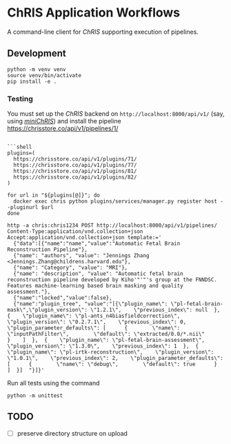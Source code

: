 # ChRIS Application Workflows

A command-line client for _ChRIS_ supporting execution of pipelines.

## Development

```shell
python -m venv venv
source venv/bin/activate
pip install -e .
```

### Testing

You must set up the _ChRIS_ backend on `http://localhost:8000/api/v1/`
(say, using [_miniChRIS_](https://github.com/FNNDSC/miniChRIS))
and install the pipeline https://chrisstore.co/api/v1/pipelines/1/

```shell

```shell
plugins=(
  https://chrisstore.co/api/v1/plugins/71/
  https://chrisstore.co/api/v1/plugins/77/
  https://chrisstore.co/api/v1/plugins/81/
  https://chrisstore.co/api/v1/plugins/82/
)

for url in "${plugins[@]}"; do
  docker exec chris python plugins/services/manager.py register host --pluginurl $url
done

http -a chris:chris1234 POST http://localhost:8000/api/v1/pipelines/ Content-Type:application/vnd.collection+json Accept:application/vnd.collection+json template:='
  {"data":[{"name":"name","value":"Automatic Fetal Brain Reconstruction Pipeline"},
  {"name": "authors", "value": "Jennings Zhang <Jennings.Zhang@childrens.harvard.edu"},
  {"name": "Category", "value": "MRI"},
  {"name": "description", "value": "Automatic fetal brain reconstruction pipeline developed by Kiho'"'"'s group at the FNNDSC. Features machine-learning based brain masking and quality assessment."},
  {"name":"locked","value":false},
  {"name":"plugin_tree", "value":"[{\"plugin_name\": \"pl-fetal-brain-mask\",\"plugin_version\": \"1.2.1\",    \"previous_index\": null  },  {    \"plugin_name\": \"pl-ants_n4biasfieldcorrection\",    \"plugin_version\": \"0.2.7.1\",    \"previous_index\": 0,    \"plugin_parameter_defaults\": [      {        \"name\": \"inputPathFilter\",        \"default\": \"extracted/0.0/*.nii\"      }    ]  },  {    \"plugin_name\": \"pl-fetal-brain-assessment\",    \"plugin_version\": \"1.3.0\",    \"previous_index\": 1  },  {    \"plugin_name\": \"pl-irtk-reconstruction\",    \"plugin_version\": \"1.0.1\",    \"previous_index\": 2,    \"plugin_parameter_defaults\": [      {        \"name\": \"debug\",        \"default\": true      }    ]  }]  "}]}'
```

Run all tests using the command

```shell
python -m unittest
```

## TODO

- [ ] preserve directory structure on upload
